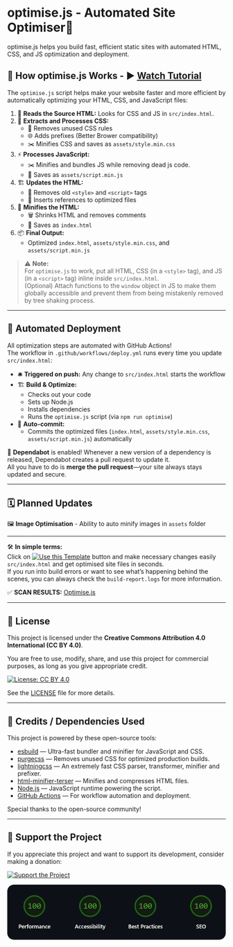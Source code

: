 # optimise.js - Automated Site Optimiser🚀

optimise.js helps you build fast, efficient static sites with automated HTML, CSS, and JS optimization and deployment.

## 🚀 How optimise.js Works - ▶️ [Watch Tutorial](https://youtu.be/D3TvT5rhfbQ?feature=shared) 

The `optimise.js` script helps make your website faster and more efficient by automatically optimizing your HTML, CSS, and JavaScript files:

1. 📝 **Reads the Source HTML:** Looks for CSS and JS in `src/index.html`.
2. 🎨 **Extracts and Processes CSS:**
   - 🚮 Removes unused CSS rules
   - 🌐 Adds prefixes (Better Brower compatibility)
   - ✂️ Minifies CSS and saves as `assets/style.min.css`
3. ⚡ **Processes JavaScript:**
   - ✂️ Minifies and bundles JS while removing dead js code.
   - 💾 Saves as `assets/script.min.js`
4. 🏗️ **Updates the HTML:**
   - 🧹 Removes old `<style>` and `<script>` tags
   - 🔗 Inserts references to optimized files
5. 🧼 **Minifies the HTML:**
   - 🗑️ Shrinks HTML and removes comments
   - 💾 Saves as `index.html`
6. 📦 **Final Output:**  
   - Optimized `index.html`, `assets/style.min.css`, and `assets/script.min.js`

> ⚠️ **Note:**  
> For `optimise.js` to work, put all HTML, CSS (in a `<style>` tag), and JS (in a `<script>` tag) inline inside `src/index.html`.<br>
> (Optional) Attach functions to the `window` object in JS to make them globally accessible and prevent them from being mistakenly removed by tree shaking process.
---

## 🤖 Automated Deployment

All optimization steps are automated with GitHub Actions!  
The workflow in `.github/workflows/deploy.yml` runs every time you update `src/index.html`:

- 🛎 **Triggered on push:** Any change to `src/index.html` starts the workflow
- 🏗️ **Build & Optimize:**  
  - Checks out your code  
  - Sets up Node.js  
  - Installs dependencies  
  - Runs the `optimise.js` script (via `npm run optimise`)
- 🚀 **Auto-commit:**  
  - Commits the optimized files (`index.html`, `assets/style.min.css`, `assets/script.min.js`) automatically
    
🔄 **Dependabot** is enabled!
Whenever a new version of a dependency is released, Dependabot creates a pull request to update it.  
All you have to do is **merge the pull request**—your site always stays updated and secure.

---

## 🗓️ Planned Updates

🖼️ **Image Optimisation** - 
Ability to auto minify images in `assets` folder

---

🛠️ **In simple terms:**  
Click on [![Use this Template](https://img.shields.io/badge/Use%20this%20Template-brightgreen.svg)](https://github.com/new?template_name=Automated-Site-Optimiser&template_owner=TecnikOfficial) button and make necessary changes easily `src/index.html` and get optimised site files in seconds.<br>
If you run into build errors or want to see what’s happening behind the scenes, you can always check the `build-report.logs` for more information.

✅ **SCAN RESULTS:** [Optimise.js](https://www.virustotal.com/gui/url/11075fbad0d7e9253727b287dc41af51022d900a726745f67a29baf5537be7bc?nocache=1)

---
## 📄 License

This project is licensed under the **Creative Commons Attribution 4.0 International (CC BY 4.0)**.

You are free to use, modify, share, and use this project for commercial purposes, as long as you give appropriate credit.

[![License: CC BY 4.0](https://img.shields.io/badge/License-CC%20BY%204.0-lightgrey.svg)](https://creativecommons.org/licenses/by/4.0/)

See the [LICENSE](LICENSE) file for more details.

---

## 🙏 Credits / Dependencies Used

This project is powered by these open-source tools:

- [esbuild](https://www.npmjs.com/package/esbuild) — Ultra-fast bundler and minifier for JavaScript and CSS.
- [purgecss](https://www.npmjs.com/package/purgecss) — Removes unused CSS for optimized production builds.
- [lightningcss](https://www.npmjs.com/package/lightningcss) — An extremely fast CSS parser, transformer, minifier and prefixer.
- [html-minifier-terser](https://www.npmjs.com/package/html-minifier-terser) — Minifies and compresses HTML files.
- [Node.js](https://nodejs.org/) — JavaScript runtime powering the script.
- [GitHub Actions](https://github.com/features/actions) — For workflow automation and deployment.

Special thanks to the open-source community!

---

## 💖 Support the Project

If you appreciate this project and want to support its development, consider making a donation:

[![Support the Project](https://img.shields.io/badge/Support%20the%20Project-Donate-brightgreen)](https://coindrop.to/tecnik)

[![Speed Test](assets/img/speedtest.png)](https://pagespeed.web.dev/analysis?url=https://tecnikofficial.github.io/Automated-Site-Optimiser)
